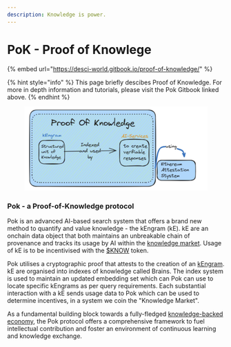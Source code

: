 ```yaml
---
description: Knowledge is power.
---
```


# PoK - Proof of Knowlege

{% embed url="https://desci-world.gitbook.io/proof-of-knowledge/" %}

{% hint style="info" %}
This page briefly descibes Proof of Knowledge. For more in depth information and tutorials, please visit the Pok Gitbook linked above.
{% endhint %}

<figure><img src="../../.gitbook/assets/image (8).png" alt=""><figcaption></figcaption></figure>

### Pok - a Proof-of-Knowledge protocol

Pok is an advanced AI-based search system that offers a brand new method to quantify and value knowledge - the kEngram (kE). kE are an onchain data object that both maintains an unbreakable chain of provenance and tracks its usage by AI within the [knowledge market](broken-reference). Usage of kE is to be incentivised with the [$KNOW](../usddsci-or-usdknow-token.md) token.

Pok utilises a cryptographic proof that attests to the creation of an [kEngram](broken-reference). kE are organised into indexes of knowledge called Brains. The index system is used to maintain an updated embedding set which can Pok can use to locate specific kEngrams as per query requirements. Each substantial interaction with a kE sends usage data to Pok which can be used to determine incentives, in a system we coin the "Knowledge Market".

As a fundamental building block towards a fully-fledged [knowledge-backed economy](../../introductory-info/trifecta-of-effective-integration.md), the Pok protocol offers a comprehensive framework to fuel intellectual contribution and foster an environment of continuous learning and knowledge exchange.

